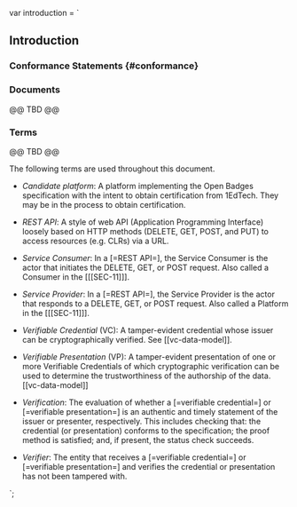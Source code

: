 var introduction = `

## Introduction

### Conformance Statements {#conformance}

### Documents

<div class="ednote">
   @@ TBD @@
</div>

### Terms

<div class="ednote">
   @@ TBD @@
</div>

The following terms are used throughout this document.

- <dfn>Candidate platform</dfn>: A platform implementing the Open Badges specification with the intent to obtain certification from 1EdTech. They may be in the process to obtain certification.

- <dfn data-lt="RESTful API">REST API</dfn>: A style of web API (Application Programming Interface) loosely based on HTTP methods (DELETE, GET, POST, and PUT) to access resources (e.g. CLRs) via a URL.

- <dfn data-lt="Consumer">Service Consumer</dfn>: In a [=REST API=], the Service Consumer is the actor that initiates the DELETE, GET, or POST request. Also called a Consumer in the [[[SEC-11]]].

- <dfn data-lt="Provider">Service Provider</dfn>: In a [=REST API=], the Service Provider is the actor that responds to a DELETE, GET, or POST request. Also called a Platform in the [[[SEC-11]]].

- <dfn data-lt="VC">Verifiable Credential</dfn> (VC): A tamper-evident credential whose issuer can be cryptographically verified. See [[vc-data-model]].

- <dfn data-lt="VP">Verifiable Presentation</dfn> (VP): A tamper-evident presentation of one or more Verifiable Credentials of which cryptographic verification can be used to determine the trustworthiness of the authorship of the data. [[vc-data-model]]

- <dfn data-lt="Verifiable">Verification</dfn>: The evaluation of whether a [=verifiable credential=] or [=verifiable presentation=] is an authentic and timely statement of the issuer or presenter, respectively. This includes checking that: the credential (or presentation) conforms to the specification; the proof method is satisfied; and, if present, the status check succeeds.

- <dfn>Verifier</dfn>: The entity that receives a [=verifiable credential=] or [=verifiable presentation=] and verifies the credential or presentation has not been tampered with.

`;